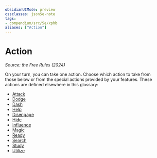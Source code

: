 ```yaml
---
obsidianUIMode: preview
cssclasses: json5e-note
tags:
- compendium/src/5e/xphb
aliases: ["Action"]
---
```

# Action
*Source: the Free Rules (2024)* 

On your turn, you can take one action. Choose which action to take from those below or from the special actions provided by your features. These actions are defined elsewhere in this glossary:

- [Attack](rules/actions.md#Attack)  
- [Dodge](rules/actions.md#Dodge)  
- [Dash](rules/actions.md#Dash)  
- [Help](rules/actions.md#Help)  
- [Disengage](rules/actions.md#Disengage)  
- [Hide](rules/actions.md#Hide)  
- [Influence](rules/actions.md#Influence)  
- [Magic](rules/actions.md#Magic)  
- [Ready](rules/actions.md#Ready)  
- [Search](rules/actions.md#Search)  
- [Study](rules/actions.md#Study)  
- [Utilize](rules/actions.md#Utilize)